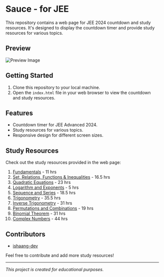 # Sauce - for JEE

This repository contains a web page for JEE 2024 countdown and study resources. It's designed to display the countdown timer and provide study resources for various topics.

## Preview

![Preview Image](preview.jpg)

## Getting Started

1. Clone this repository to your local machine.
2. Open the `index.html` file in your web browser to view the countdown and study resources.

## Features

- Countdown timer for JEE Advanced 2024.
- Study resources for various topics.
- Responsive design for different screen sizes.

## Study Resources

Check out the study resources provided in the web page:

1. [Fundamentals](https://youtube.com/playlist?list=PL2dPD7oDhSn_AWsHY_tfVk0v5L0FPKj6i) - 11 hrs
2. [Set, Relations, Functions & Inequalities](https://www.youtube.com/playlist?list=PL2dPD7oDhSn8ccydX5qV7SWHz4HwYiEKi) - 16.5 hrs
3. [Quadratic Equations](https://youtube.com/playlist?list=PL2dPD7oDhSn9ckRZr8_tTEiD16NgQxujr) - 23 hrs
4. [Logarithm and Exponents](https://www.youtube.com/playlist?list=PL2dPD7oDhSn9LvrGnl7JfM35ELKPvBsEf) - 5 hrs
5. [Sequence and Series](https://youtube.com/playlist?list=PL2dPD7oDhSn9G-UrS7bmMqFWa228_C3TS) - 18.5 hrs
6. [Trigonometry](https://youtube.com/playlist?list=PL2dPD7oDhSn--VE2gHl0lNWDdh_AgMA9b) - 35.5 hrs
7. [Inverse Trigonometry](https://youtube.com/playlist?list=PL2dPD7oDhSn_RuxShJx-WbwfKKdLGzjLr) - 31 hrs
8. [Permutations and Combinations](https://www.youtube.com/playlist?list=PL2dPD7oDhSn9h3NIkfgKYUayvA4lNyLkY) - 19 hrs
9. [Binomial Theorem](https://youtube.com/playlist?list=PL2dPD7oDhSn94ONH81bb-Zkt7TYHOR-Vi) - 31 hrs
10. [Complex Numbers](https://youtube.com/playlist?list=PL2dPD7oDhSn8YdI6ImeGBfbXDZMvsQ5YZ) - 44 hrs

## Contributors

- [ishaang-dev](https://github.com/ishaang-dev)

Feel free to contribute and add more study resources!

---
*This project is created for educational purposes.*
